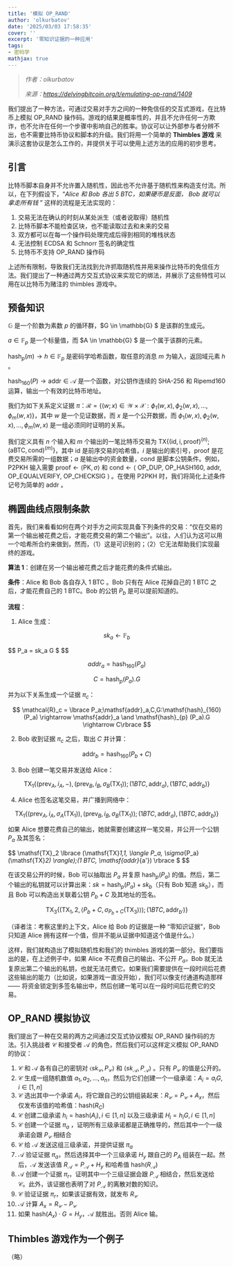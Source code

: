 ```yaml
---
title: '模拟 OP_RAND'
author: 'olkurbatov'
date: '2025/03/03 17:58:35'
cover: ''
excerpt: '零知识证据的一种应用'
tags:
- 密码学
mathjax: true
---
```



> *作者：olkurbatov*
> 
> *来源：<https://delvingbitcoin.org/t/emulating-op-rand/1409>*



我们提出了一种方法，可通过交易对手方之间的一种免信任的交互式游戏，在比特币上模拟 OP_RAND 操作码。游戏的结果是概率性的，并且不允许任何一方欺诈，也不允许在任何一个步骤中影响自己的胜率。协议可以让外部参与者分辨不出，也不需要比特币协议和脚本的升级。我们将用一个简单的 **Thimbles 游戏** 来演示这套协议是怎么工作的，并提供关于可以使用上述方法的应用的初步思考。

## 引言

比特币脚本自身并不允许置入随机性，因此也不允许基于随机性来构造支付流。所以，在下列假设下，“*Alice 和 Bob 各出 5 BTC，如果硬币是反面， Bob 就可以拿走所有钱* ” 这样的流程是无法实现的：

1. 交易无法在确认的时刻从某处派生（或者说取得）随机性
2. 比特币脚本不能检查区块，也不能读取过去和未来的交易
3. 双方都可以在每一个操作码处理完成后得到相同的堆栈状态
4. 无法控制 ECDSA 和 Schnorr 签名的确定性
5. 比特币不支持 OP_RAND 操作码 

上述所有限制，导致我们无法找到允许抓取随机性并用来操作比特币的免信任方法。我们提出了一种通过两方交互式协议来实现它的绑法，并展示了这些特性可以用在以比特币为赌注的 thimbles 游戏中。

## 预备知识

$\mathbb{G}$ 是一个阶数为素数 $p$ 的循环群，$G \in \mathbb{G} $ 是该群的生成元。

$a \in \mathbb{F}_p$ 是一个标量值，而 $A \in \mathbb{G} $ 是一个属于该群的元素。

$\mathsf{hash}_p(m) \rightarrow h\in \mathbb{F}_p$ 是密码学哈希函数，取任意的消息 $m$ 为输入，返回域元素 $h$ 。

$\mathsf{hash}_{160}(P) \rightarrow \mathsf{addr}\in \mathcal{A}$ 是一个函数，对公钥作连续的 SHA-256 和 Ripemd160 运算，输出一个有效的比特币地址。

我们为如下关系定义证据 $\pi$：$\mathcal{R} = \{(w;x) \in \mathcal{W} \times \mathcal{X}: \phi_1(w,x), \phi_2(w,x) , \dots, \phi_m(w,x)\}$，其中 $w$ 是一个见证数据，而 $x$ 是一个公开数据，而 $\phi_1(w,x), \phi_2(w,x) , \dots, \phi_m(w,x)$ 是一组必须同时证明的关系。

我们定义具有 $n$ 个输入和 $m$ 个输出的一笔比特币交易为 $\mathsf{TX}\{(\mathsf{id, i, proof})^{(n)};(\mathsf{a BTC, cond})^{(m)}\}$，其中 $\mathsf{id}$ 是前序交易的哈希值，$i$ 是输出的索引号，$\mathsf{proof}$ 是花费交易所需的一组数据；$a$ 是输出中的资金数量，$\mathsf{cond}$ 是脚本公钥条件。例如，P2PKH 输入需要 $\mathsf{proof} \leftarrow \langle \mathsf{PK}, \sigma\rangle$ 和 $\mathsf{cond}\leftarrow \langle$ OP_DUP, OP_HASH160, $\mathsf{addr}$, OP_EQUALVERIFY, OP_CHECKSIG $\rangle$ 。在使用 P2PKH 时，我们将简化上述条件记号为简单的 $\mathsf{addr}$ 。

## 椭圆曲线点限制条款

首先，我们来看看如何在两个对手方之间实现具备下列条件的交易：“仅在交易的第一个输出被花费之后，才能花费交易的第二个输出”。以往，人们认为这可以用一个哈希所合约来做到，然而，（1）这是可识别的；（2）它无法帮助我们实现最终的游戏。

**算法 1**：创建在另一个输出被花费之后才能花费的条件式输出。

**条件**：Alice 和 Bob 各自存入 1 BTC 。Bob 只有在 Alice 花掉自己的 1 BTC 之后，才能花费自己的 1 BTC。Bob 的公钥 $P_b$ 是可以提前知道的。

**流程**：

1. Alice 生成：

$$
sk_a \leftarrow \mathbb{F}_b
$$

$$
P_a = sk_a G $
$$

$$
addr_a = \mathsf{hash}_{160}(P_a)
$$

$$
C = \mathsf{hash}_{p}(P_a).G
$$


并为以下关系生成一个证据 $\pi_c$：

$$
\mathcal{R}_c = \lbrace P_a;\mathsf{addr}_a,C,G:\mathsf{hash}_{160} (P_a) \rightarrow \mathsf{addr}_a \and \mathsf{hash}_{p} (P_a).G \rightarrow C\rbrace
$$

2. Bob 收到证据 $\pi_c$ 之后，取出 $C$ 并计算：

$$
\mathsf{addr}_b = \mathsf{hash}_{160} (P_b + C)
$$

3. Bob 创建一笔交易并发送给 Alice：

$$
\mathsf{TX}_1\{(\mathsf{prev}_A, i_A, -), (\mathsf{prev}_B, i_B, \sigma_B(\mathsf{TX}_1));(1BTC, \mathsf{addr}_a),(1BTC, \mathsf{addr}_b)\}
$$

4. Alice 也签名这笔交易，并广播到网络中：

$$
\mathsf{TX}_1\{(\mathsf{prev}_A, i_A, \sigma_A(\mathsf{TX}_1)), (\mathsf{prev}_B, i_B, \sigma_B(\mathsf{TX}_1));(1BTC, \mathsf{addr}_a),(1BTC, \mathsf{addr}_b)\}
$$

如果 Alice 想要花费自己的输出，她就需要创建这样一笔交易，并公开一个公钥 $P_a$ 及其签名：

$$
\mathsf{TX}_2 \lbrace (\mathsf{TX}_1,1, \langle P_a, \sigma_{P_a} (\mathsf{TX}_2) \rangle);(1 BTC, \mathsf{addr}_{a'}) \rbrace $
$$

在该交易公开的时候，Bob 可以抽取出 $P_a$ 并复原 $\mathsf{hash}_p(P_a)$ 的值。然后，第二个输出的私钥就可以计算出来：$sk = \mathsf{hash}_p(P_a) + sk_b$（只有 Bob 知道 $sk_b$），而且 Bob 可以构造出关联着公钥 $P_b + C$ 及其地址的签名。

$$
\mathsf{TX}_3 \lbrace (\mathsf{TX}_1,2, \langle P_b + C, \sigma_{P_b + C}(\mathsf{TX}_3) \rangle);(1 BTC, \mathsf{addr}_{b'}) \rbrace
$$

（译者注：考察这里的上下文，Alice 给 Bob 的证据是一种 “零知识证据”，Bob 只知道 Alice 拥有这样一个值，但并不能从证据中知道这个值是什么。）

这样，我们就构造出了模拟随机性和我们的 thimbles 游戏的第一部分。我们要指出的是，在上述例子中，如果 Alice 不花费自己的输出、不公开 $P_a$，Bob 就无法复原出第二个输出的私钥，也就无法花费它。如果我们需要提供在一段时间后花费这些输出的能力（比如说，如果游戏一直没开始），我们可以像支付通道构造那样 —— 将资金锁定到多签名输出中，然后创建一笔可以在一段时间后花费它的交易。

## OP_RAND 模拟协议

我们提出了一种在交易的两方之间通过交互式协议模拟 OP_RAND 操作码的方法。引入挑战者 $\mathcal{C}$ 和接受者 $\mathcal{A}$ 的角色，然后我们可以这样定义模拟 OP_RAND 的协议：

1. $\mathcal{C}$ 和 $\mathcal{A}$ 各有自己的密钥对 $\langle sk_{\mathcal{C}}, P_{\mathcal{C}}\rangle$ 和 $\langle sk_{\mathcal{A}}, P_{\mathcal{A}}\rangle$ 。只有 $P_{\mathcal{C}}$ 的值是公开的。
2. $\mathcal{C}$ 生成一组随机数值 $a_1, a_2,\dots, a_n$，然后为它们创建一个一级承诺：$A_i = a_iG, i\in[1, n]$
3. $\mathcal{C}$ 选出其中一个承诺 $A_i$，将它跟自己的公钥组装起来：$R_{\mathcal{C}} = P_{\mathcal{C}}+A_x$，然后仅发布该值的哈希值：$\mathsf{hash}(R_C)$
4. $\mathcal{C}$ 创建二级承诺 $h_i = \mathsf{hash}(A_i), i \in[1,n]$ 以及三级承诺 $H_i = h_iG, i \in[1,n]$
5. $\mathcal{C}$ 创建一个证据 $\pi_a$ ，证明所有三级承诺都是正确推导的，然后其中一个一级承诺会跟 $P_{\mathcal{C}}$ 相结合
6. $\mathcal{C}$ 给 $\mathcal{A}$ 发送这组三级承诺，并提供证据 $\pi_a$ 
7. $\mathcal{A}$ 验证证据 $\pi_a$，然后选择其中一个三级承诺 $H_y$ 跟自己的 $P_A$ 组装在一起。然后，$\mathcal{A}$ 发送该值 $R_{\mathcal{A}}=P_{\mathcal{A}}+H_y$ 和哈希值 $\mathsf{hash}(R_{\mathcal{A}})$
8. $\mathcal{A}$ 创建一个证据 $\pi_r$，证明其中一个三级证据会跟 $P_{\mathcal{A}}$ 相结合，然后发送给 $\mathcal{C}$。此外，该证据也表明了对 $P_{\mathcal{A}}$ 的离散对数的知识。
9. $\mathcal{C}$ 验证证据 $\pi_r$，如果该证据有效，就发布 $R_{\mathcal{C}}$
10. $\mathcal{A}$ 计算 $A_x = R_{\mathcal{C}}-P_{\mathcal{C}}$
11. 如果 $\mathsf{hash}(A_x)\cdot G = H_y$，$\mathcal{A}$ 就胜出。否则 Alice 输。

## Thimbles 游戏作为一个例子

（略）